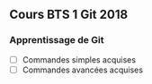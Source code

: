 ## Cours BTS 1 Git 2018

### Apprentissage de Git

- [ ] Commandes simples acquises
- [ ] Commandes avancées acquises
